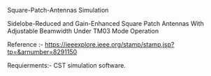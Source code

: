 Square-Patch-Antennas Simulation

 Sidelobe-Reduced and Gain-Enhanced Square Patch Antennas With Adjustable Beamwidth  Under TM03 Mode Operation
 
 Reference :- https://ieeexplore.ieee.org/stamp/stamp.jsp?tp=&arnumber=8291150
 
 Requierments:- CST simulation software.
